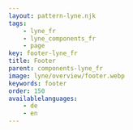 ```yaml
---
layout: pattern-lyne.njk
tags: 
    - lyne_fr
    - lyne_components_fr
    - page
key: footer-lyne_fr
title: Footer
parent: components-lyne_fr
image: lyne/overview/footer.webp
keywords: footer
order: 150
availablelanguages: 
    - de
    - en
---
```


